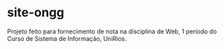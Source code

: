 # site-ongg
Projeto feito para fornecimento de nota na disciplina de Web, 1 período do Curso de Sistema de Informação, UniRios.
